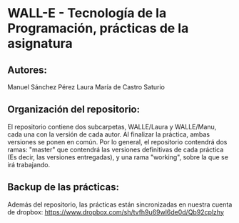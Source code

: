 ﻿WALL-E  - Tecnología de la Programación, prácticas de la asignatura
===================================================================

Autores:
--------

Manuel Sánchez Pérez
Laura María de Castro Saturio

Organización del repositorio:
-----------------------------

El repositorio contiene dos subcarpetas, WALLE/Laura y WALLE/Manu, cada una con la versión de cada autor. Al finalizar la práctica, ambas versiones se ponen en común.
Por lo general, el repositorio contendrá dos ramas: "master" que contendrá las versiones definitivas de cada práctica (Es decir, las versiones entregadas), y una rama
"working", sobre la que se irá trabajando.

Backup de las prácticas:
------------------------

Además del repositorio, las prácticas están sincronizadas en nuestra cuenta de dropbox: https://www.dropbox.com/sh/tvfh9u69wl6de0d/Qb92cplzhy
